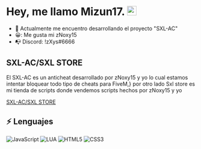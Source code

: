 
# Hey, me llamo Mizun17. <img src="https://media.giphy.com/media/hvRJCLFzcasrR4ia7z/giphy.gif" width="25px">


- :telescope: Actualmente me encuentro desarrollando el proyecto "SXL-AC"
- 😀: Me gusta mi zNoxy15
- 📭 Discord: !zXys#6666

## SXL-AC/SXL STORE
El SXL-AC es un anticheat desarrollado por zNoxy15 y yo lo cual estamos intentar bloquear todo tipo de cheats para FiveM,}
por otro lado Sxl store es mi tienda de scripts donde vendemos scripts hechos por zNoxy15 y yo 


[SXL-AC/SXL STORE](https://discord.gg/A94tsnqzxm)



## :zap: Lenguajes

![JavaScript](https://img.shields.io/badge/-JavaScript-black?style=flat-square&logo=javascript)
![LUA](https://img.shields.io/badge/-Lua-blue?style=flat-square&logo=lua)
![HTML5](https://img.shields.io/badge/-HTML5-E34F26?style=flat-square&logo=html5&logoColor=white)
![CSS3](https://img.shields.io/badge/-CSS3-1572B6?style=flat-square&logo=css3)








